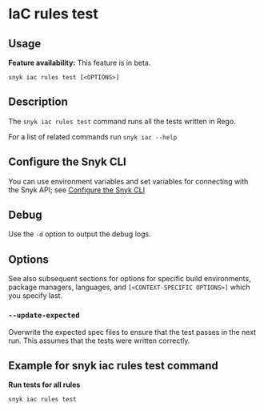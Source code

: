 # IaC rules test

## Usage

**Feature availability:** This feature is in beta.

`snyk iac rules test [<OPTIONS>]`

## Description

The `snyk iac rules test` command runs all the tests written in Rego.

For a list of related commands run `snyk iac --help`

## Configure the Snyk CLI

You can use environment variables and set variables for connecting with the Snyk API; see [Configure the Snyk CLI](https://docs.snyk.io/snyk-cli/configure-the-snyk-cli)

## Debug

Use the `-d` option to output the debug logs.

## Options

See also subsequent sections for options for specific build environments, package managers, languages, and `[<CONTEXT-SPECIFIC OPTIONS>]` which you specify last.

### `--update-expected`

Overwrite the expected spec files to ensure that the test passes in the next run. This assumes that the tests were written correctly.

## Example for snyk iac rules test command

**Run tests for all rules**

```
snyk iac rules test
```

